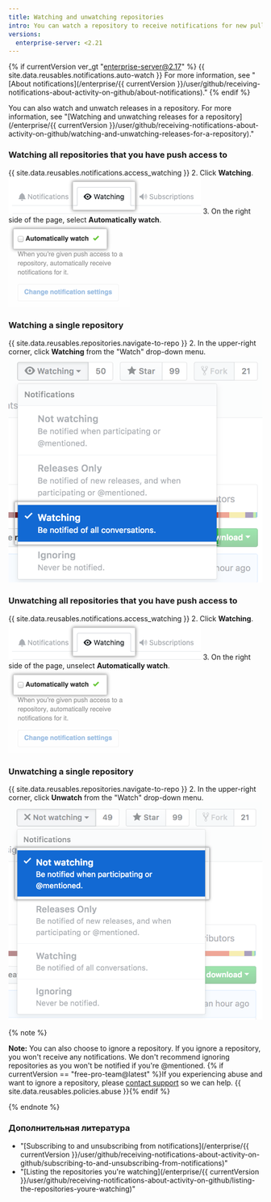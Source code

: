 ```yaml
---
title: Watching and unwatching repositories
intro: You can watch a repository to receive notifications for new pull requests and issues that are created. You can also unwatch a repository if you no longer want to receive notifications for that specific repository.
versions:
  enterprise-server: <2.21
---
```


{% if currentVersion ver_gt "enterprise-server@2.17" %}
{{ site.data.reusables.notifications.auto-watch }} For more information, see "[About notifications](/enterprise/{{ currentVersion }}/user/github/receiving-notifications-about-activity-on-github/about-notifications)."
{% endif %}

You can also watch and unwatch releases in a repository. For more information, see "[Watching and unwatching releases for a repository](/enterprise/{{ currentVersion }}/user/github/receiving-notifications-about-activity-on-github/watching-and-unwatching-releases-for-a-repository)."

### Watching all repositories that you have push access to

{{ site.data.reusables.notifications.access_watching }}
2. Click **Watching**. ![Listing of watched repositories](/assets/images/help/notifications/notifications-watching-tab.png)
3. On the right side of the page, select **Automatically watch**. ![A checkbox for configuring watching repositories automatically](/assets/images/help/notifications/ent-automatically-watch-repos.png)

### Watching a single repository

{{ site.data.reusables.repositories.navigate-to-repo }}
2. In the upper-right corner, click **Watching** from the "Watch" drop-down menu. ![Watch options in a drop-down menu for a repository](/assets/images/help/notifications/watch-repository.png)

### Unwatching all repositories that you have push access to

{{ site.data.reusables.notifications.access_watching }}
2. Click **Watching**. ![Listing of watched repositories](/assets/images/help/notifications/notifications-watching-tab.png)
3. On the right side of the page, unselect **Automatically watch**. ![A checkbox for configuring watching repositories automatically](/assets/images/help/notifications/ent-automatically-watch-repos.png)

### Unwatching a single repository

{{ site.data.reusables.repositories.navigate-to-repo }}
2. In the upper-right corner, click **Unwatch** from the "Watch" drop-down menu. ![Watch options in a drop-down menu for a repository](/assets/images/help/notifications/unwatch-repository.png)

{% note %}

**Note:** You can also choose to ignore a repository. If you ignore a repository, you won't receive any notifications. We don't recommend ignoring repositories as you won't be notified if you're @mentioned. {% if currentVersion == "free-pro-team@latest" %}If you experiencing abuse and want to ignore a repository, please [contact support](/contact) so we can help. {{ site.data.reusables.policies.abuse }}{% endif %}

{% endnote %}

### Дополнительная литература

- "[Subscribing to and unsubscribing from notifications](/enterprise/{{ currentVersion }}/user/github/receiving-notifications-about-activity-on-github/subscribing-to-and-unsubscribing-from-notifications)"
- "[Listing the repositories you're watching](/enterprise/{{ currentVersion }}/user/github/receiving-notifications-about-activity-on-github/listing-the-repositories-youre-watching)"
